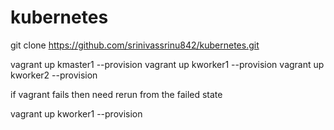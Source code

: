 # kubernetes

git clone https://github.com/srinivassrinu842/kubernetes.git

vagrant up kmaster1 --provision
vagrant up kworker1 --provision
vagrant up kworker2 --provision

if vagrant fails then need rerun from the failed state

vagrant up kworker1 --provision
